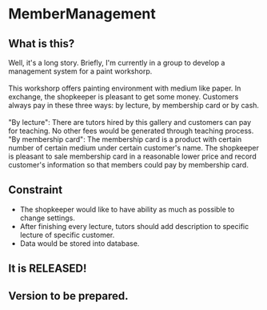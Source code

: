 # MemberManagement
## What is this?
Well, it's a long story. Briefly, I'm currently in a group to develop a management system for a paint workshorp. <br><br>
This workshorp offers painting environment with medium like paper. In exchange, the shopkeeper is pleasant to get some money. 
Customers always pay in these three ways: by lecture, by membership card or by cash.<br><br>
"By lecture": There are tutors hired by this gallery and customers can pay for teaching.
No other fees would be generated through teaching process.<br>
"By membership card": The membership card is a product with certain number of certain medium under certain customer's name. 
The shopkeeper is pleasant to sale membership card in a reasonable lower price and record customer's information so that members could pay by membership card.
## Constraint
* The shopkeeper would like to have ability as much as possible to change settings.
* After finishing every lecture, tutors should add description to specific lecture of specific customer.
* Data would be stored into database.

## It is RELEASED!
## Version to be prepared.
